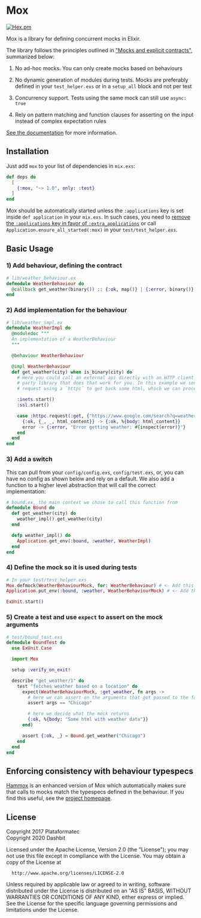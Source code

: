 # Mox

[![Hex.pm](https://img.shields.io/hexpm/v/mox.svg?style=flat-square)](https://hex.pm/packages/mox)

Mox is a library for defining concurrent mocks in Elixir.

The library follows the principles outlined in ["Mocks and explicit contracts"](https://dashbit.co/blog/mocks-and-explicit-contracts), summarized below:

  1. No ad-hoc mocks. You can only create mocks based on behaviours

  2. No dynamic generation of modules during tests. Mocks are preferably defined in your `test_helper.exs` or in a `setup_all` block and not per test

  3. Concurrency support. Tests using the same mock can still use `async: true`

  4. Rely on pattern matching and function clauses for asserting on the
     input instead of complex expectation rules

[See the documentation](https://hexdocs.pm/mox) for more information.

## Installation

Just add `mox` to your list of dependencies in `mix.exs`:

```elixir
def deps do
  [
    {:mox, "~> 1.0", only: :test}
  ]
end
```

Mox should be automatically started unless the `:applications` key is set inside `def application` in your `mix.exs`. In such cases, you need to [remove the `:applications` key in favor of `:extra_applications`](https://elixir-lang.org/blog/2017/01/05/elixir-v1-4-0-released/#application-inference) or call `Application.ensure_all_started(:mox)` in your `test/test_helper.exs`.

## Basic Usage

### 1) Add behaviour, defining the contract

```elixir
# lib/weather_behaviour.ex
defmodule WeatherBehaviour do
  @callback get_weather(binary()) :: {:ok, map()} | {:error, binary()}
end
```

### 2) Add implementation for the behaviour

```elixir
# lib/weather_impl.ex
defmodule WeatherImpl do
  @moduledoc """
  An implementation of a WeatherBehaviour
  """

  @behaviour WeatherBehaviour

  @impl WeatherBehaviour
  def get_weather(city) when is_binary(city) do
    # Here you could call an external api directly with an HTTP client or use a third
    # party library that does that work for you. In this example we send a
    # request using a `httpc` to get back some html, which we can process later.

    :inets.start()
    :ssl.start()

    case :httpc.request(:get, {"https://www.google.com/search?q=weather+#{city}", []}, [], []) do
      {:ok, {_, _, html_content}} -> {:ok, %{body: html_content}}
      error -> {:error, "Error getting weather: #{inspect(error)}"}
    end
  end
end
```

### 3) Add a switch

This can pull from your `config/config.exs`, `config/test.exs`, or, you can have no config as shown below and rely on a default. We also add a function to a higher level abstraction that will call the correct implementation:

```elixir
# bound.ex, the main context we chose to call this function from
defmodule Bound do
  def get_weather(city) do
    weather_impl().get_weather(city)
  end

  defp weather_impl() do
    Application.get_env(:bound, :weather, WeatherImpl)
  end
end
```

### 4) Define the mock so it is used during tests

```elixir
# In your test/test_helper.exs
Mox.defmock(WeatherBehaviourMock, for: WeatherBehaviour) # <- Add this
Application.put_env(:bound, :weather, WeatherBehaviourMock) # <- Add this

ExUnit.start()
```

### 5) Create a test and use `expect` to assert on the mock arguments

```elixir
# test/bound_test.exs
defmodule BoundTest do
  use ExUnit.Case

  import Mox

  setup :verify_on_exit!

  describe "get_weather/1" do
    test "fetches weather based on a location" do
      expect(WeatherBehaviourMock, :get_weather, fn args ->
        # here we can assert on the arguments that get passed to the function
        assert args == "Chicago"

        # here we decide what the mock returns
        {:ok, %{body: "Some html with weather data"}}
      end)

      assert {:ok, _} = Bound.get_weather("Chicago")
    end
  end
end
```

## Enforcing consistency with behaviour typespecs

[Hammox](https://github.com/msz/hammox) is an enhanced version of Mox which automatically makes sure that calls to mocks match the typespecs defined in the behaviour. If you find this useful, see the [project homepage](https://github.com/msz/hammox).

## License

Copyright 2017 Plataformatec \
Copyright 2020 Dashbit

  Licensed under the Apache License, Version 2.0 (the "License");
  you may not use this file except in compliance with the License.
  You may obtain a copy of the License at

      http://www.apache.org/licenses/LICENSE-2.0

  Unless required by applicable law or agreed to in writing, software
  distributed under the License is distributed on an "AS IS" BASIS,
  WITHOUT WARRANTIES OR CONDITIONS OF ANY KIND, either express or implied.
  See the License for the specific language governing permissions and
  limitations under the License.

